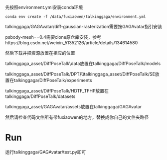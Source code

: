 先按照environment.yml安装conda环境
```
conda env create -f /data/fuxiaowen/talkinggaga/environment.yml
```
talkinggaga/GAGAvatar/diff-gaussian-rasterization需要按GAGAvatar指引安装

psbody-mesh==0.4需要clone原仓库安装，参考https://blog.csdn.net/weixin_51352126/article/details/134614580

然后下载并把资源放置在相应的位置

talkinggaga_asset/DiffPoseTalk\data放置在talkinggaga/DiffPoseTalk/models

talkinggaga_asset/DiffPoseTalk/DPT和talkinggaga_asset/DiffPoseTalk/SE放置在talkinggaga/DiffPoseTalk/experiments

talkinggaga_asset/DiffPoseTalk/HDTF_TFHP放置在talkinggaga/DiffPoseTalk/datasets

talkinggaga_asset/GAGAvatar/assets放置在talkinggaga/GAGAvatar

然后请检查代码文件所有带fuxiaowen的地方，替换成你自己的文件夹路径

# Run

运行talkinggaga/GAGAvatar/test.py即可
